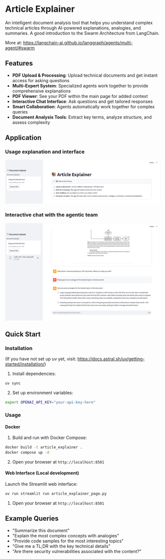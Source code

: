 # Article Explainer

An intelligent document analysis tool that helps you understand complex technical articles through AI-powered
explanations, analogies, and summaries. A good introduction to the Swarm Architecture from LangChain.

More at: https://langchain-ai.github.io/langgraph/agents/multi-agent/#swarm

## Features

- **PDF Upload & Processing**: Upload technical documents and get instant access for asking questions
- **Multi-Expert System**: Specialized agents work together to provide comprehensive explanations
- **PDF Viewer**: See your PDF within the main page for added context
- **Interactive Chat Interface**: Ask questions and get tailored responses
- **Smart Collaboration**: Agents automatically work together for complex queries
- **Document Analysis Tools**: Extract key terms, analyze structure, and assess complexity

## Application

### Usage explanation and interface
![img.png](misc/img.png)

### Interactive chat with the agentic team
![img_1.png](misc/img_1.png)


## Quick Start

### Installation

(If you have not set up uv yet, visit: https://docs.astral.sh/uv/getting-started/installation/)

1. Install dependencies:

```bash
uv sync
```

2. Set up environment variables:

```bash
export OPENAI_API_KEY="your-api-key-here"
```

### Usage

#### Docker 

1. Build and run with Docker Compose:

```bash
docker build -t article_explainer .
docker compose up -d
```

2. Open your browser at `http://localhost:8501`

#### Web Interface (Local development)

Launch the Streamlit web interface:

```bash
uv run streamlit run article_explainer_page.py
```

1. Open your browser at `http://localhost:8501`

## Example Queries

- "Summarize this document"
- "Explain the most complex concepts with analogies"
- "Provide code samples for the most interesting topics"
- "Give me a TL;DR with the key technical details"
- "Are there security vulnerabilities associated with the content?"
